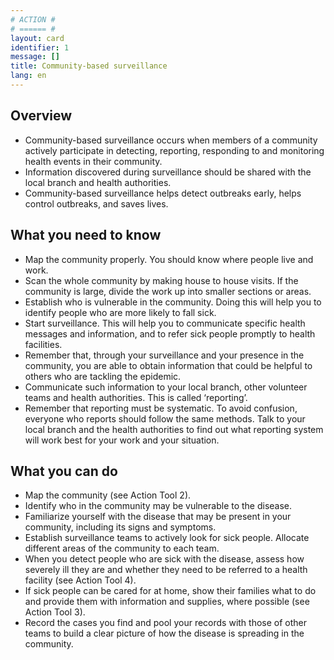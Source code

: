 ```yaml
---
# ACTION #
# ====== #
layout: card
identifier: 1
message: []
title: Community-based surveillance
lang: en
---
```


## Overview

- Community-based surveillance occurs when members of a community actively participate in detecting, reporting, responding to and monitoring health events in their community.
- Information discovered during surveillance should be shared with the local branch and health authorities.
- Community-based surveillance helps detect outbreaks early, helps control outbreaks, and saves lives.

## What you need to know

- Map the community properly. You should know where people live and work.
- Scan the whole community by making house to house visits. If the community is large, divide the work up into smaller sections or areas.
- Establish who is vulnerable in the community. Doing this will help you to identify people who are more likely to fall sick.
- Start surveillance. This will help you to communicate specific health messages and information, and to refer sick people promptly to health facilities.
- Remember that, through your surveillance and your presence in the community, you are able to obtain information that could be helpful to others who are tackling the epidemic.
- Communicate such information to your local branch, other volunteer teams and health authorities. This is called ‘reporting’.
- Remember that reporting must be systematic. To avoid confusion, everyone who reports should follow the same methods. Talk to your local branch and the health authorities to find out what reporting system will work best for your work and your situation.

## What you can do

- Map the community (see Action Tool 2).
-	Identify who in the community may be vulnerable to the disease.
-	Familiarize yourself with the disease that may be present in your community, including its signs and symptoms.
-	Establish surveillance teams to actively look for sick people. Allocate different areas of the community to each team.
 -	When you detect people who are sick with the disease, assess how severely ill they are and whether they need to be referred to a health facility (see Action Tool 4).
- 	If sick people can be cared for at home, show their families what to do and provide them with information and supplies, where possible (see Action Tool 3).
- 	Record the cases you find and pool your records with those of other teams to build a clear picture of how the disease is spreading in the community.
